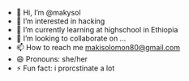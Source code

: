 - 👋 Hi, I’m @makysol
- 👀 I’m interested in hacking
- 🌱 I’m currently learning at highschool in Ethiopia
- 💞️ I’m looking to collaborate on ...
- 📫 How to reach me makisolomon80@gmail.com
- 😄 Pronouns: she/her
- ⚡ Fun fact: i prorcstinate a lot

<!---
makysol/makysol is a ✨ special ✨ repository because its `README.md` (this file) appears on your GitHub profile.
You can click the Preview link to take a look at your changes.
--->
